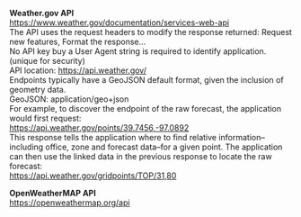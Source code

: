 <strong>Weather.gov API</strong>        
https://www.weather.gov/documentation/services-web-api     
The API uses the request headers to modify the response returned: Request new features, Format the response...     
No API key buy a User Agent string is required to identify application. (unique for security)     
API location: https://api.weather.gov/    
Endpoints typically have a GeoJSON default format, given the inclusion of geometry data.     
GeoJSON: application/geo+json      
For example, to discover the endpoint of the raw forecast, the application would first request:    
https://api.weather.gov/points/39.7456,-97.0892     
This response tells the application where to find relative information–including office, zone and forecast data–for a given point. The application can then use the linked data in the previous response to locate the raw forecast:     
https://api.weather.gov/gridpoints/TOP/31,80     


<strong>OpenWeatherMAP API</strong>        
https://openweathermap.org/api    
